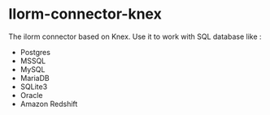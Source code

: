# Ilorm-connector-knex
The ilorm connector based on Knex. Use it to work with SQL database like :
 - Postgres
 - MSSQL
 - MySQL
 - MariaDB
 - SQLite3
 - Oracle
 - Amazon Redshift 

